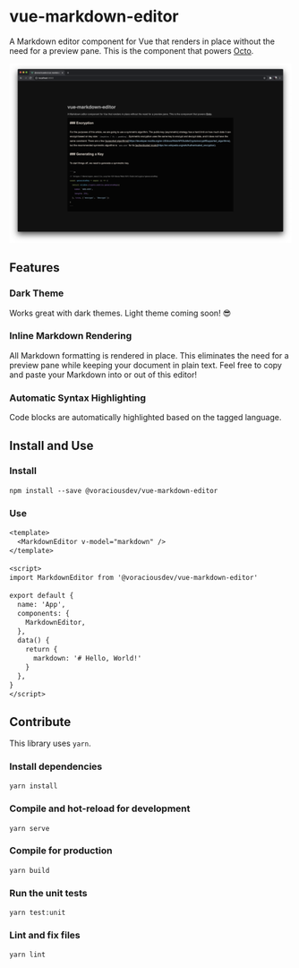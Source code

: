# vue-markdown-editor

A Markdown editor component for Vue that renders in place without the need for a preview pane. This is the component that powers [Octo](https://github.com/voraciousdev/octo).

![screenshot](images/screenshot.png)

## Features

### Dark Theme

Works great with dark themes. Light theme coming soon! 😎

### Inline Markdown Rendering

All Markdown formatting is rendered in place. This eliminates the need for a preview pane while keeping your document in plain text. Feel free to copy and paste your Markdown into or out of this editor!

### Automatic Syntax Highlighting

Code blocks are automatically highlighted based on the tagged language.

## Install and Use

### Install

```shell
npm install --save @voraciousdev/vue-markdown-editor
```

### Use

```vue
<template>
  <MarkdownEditor v-model="markdown" />
</template>

<script>
import MarkdownEditor from '@voraciousdev/vue-markdown-editor'

export default {
  name: 'App',
  components: {
    MarkdownEditor,
  },
  data() {
    return {
      markdown: '# Hello, World!'
    }
  },
}
</script>
```

## Contribute

This library uses `yarn`.

### Install dependencies

```shell
yarn install
```

### Compile and hot-reload for development

```shell
yarn serve
```

### Compile for production

```shell
yarn build
```

### Run the unit tests

```shell
yarn test:unit
```

### Lint and fix files

```shell
yarn lint
```
